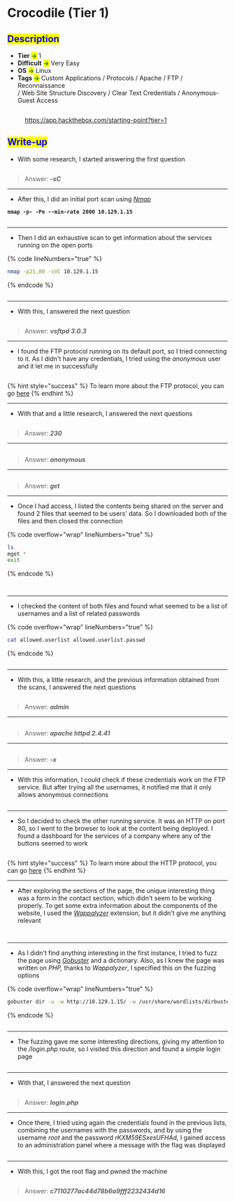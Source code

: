 # Crocodile (Tier 1)

## <mark style="color:blue;">Description</mark>

* **Tier&#x20;**<mark style="color:green;">**->**</mark> 1
* **Difficult** <mark style="color:green;">**->**</mark> Very Easy
* **OS** <mark style="color:green;">**->**</mark> Linux
* **Tags&#x20;**<mark style="color:green;">**->**</mark> Custom Applications / Protocols / Apache / FTP / Reconnaissance\
  &#x20;            / Web Site Structure Discovery / Clear Text Credentials / Anonymous-Guest Access

<figure><img src="../../.gitbook/assets/image (119) (1).png" alt=""><figcaption><p><a href="https://app.hackthebox.com/starting-point?tier=1">https://app.hackthebox.com/starting-point?tier=1</a></p></figcaption></figure>

## <mark style="color:blue;">Write-up</mark>

* With some research, I started answering the first question&#x20;

<figure><img src="../../.gitbook/assets/image (196) (1).png" alt=""><figcaption></figcaption></figure>

> Answer: _**-sC**_

***

* After this, I did an initial port scan using [_Nmap_](../../networks/tools-and-utilities.md#nmap)

<pre class="language-bash" data-line-numbers><code class="lang-bash"><strong>nmap -p- -Pn --min-rate 2000 10.129.1.15
</strong></code></pre>

<figure><img src="../../.gitbook/assets/image (198) (1).png" alt=""><figcaption></figcaption></figure>

***

* Then I did an exhaustive scan to get information about the services running on the open ports

{% code lineNumbers="true" %}
```bash
nmap -p21,80 -sVC 10.129.1.15
```
{% endcode %}

<figure><img src="../../.gitbook/assets/image (199) (1).png" alt=""><figcaption></figcaption></figure>

***

* With this, I answered the next question

<figure><img src="../../.gitbook/assets/image (197) (1).png" alt=""><figcaption></figcaption></figure>

> Answer: _**vsftpd 3.0.3**_

***

* I found the FTP protocol running on its default port, so I tried connecting to it. As I didn't have any credentials, I tried using the _anonymous_ user and it let me in successfully

<figure><img src="../../.gitbook/assets/image (200) (1).png" alt=""><figcaption></figcaption></figure>

{% hint style="success" %}
To learn more about the FTP protocol, you can go [here](../../networks/protocols/ftp.md)
{% endhint %}

***

* With that and a little research, I answered the next questions

<figure><img src="../../.gitbook/assets/image (209) (1).png" alt=""><figcaption></figcaption></figure>

> Answer: _**230**_

***

<figure><img src="../../.gitbook/assets/image (210) (1).png" alt=""><figcaption></figcaption></figure>

> Answer: _**anonymous**_

***

<figure><img src="../../.gitbook/assets/image (211) (1).png" alt=""><figcaption></figcaption></figure>

> Answer: _**get**_

***

* Once I had access, I listed the contents being shared on the server and found 2 files that seemed to be users' data. So I downloaded both of the files and then closed the connection

{% code overflow="wrap" lineNumbers="true" %}
```bash
ls
mget *
exit
```
{% endcode %}

<figure><img src="../../.gitbook/assets/image (191) (1).png" alt=""><figcaption></figcaption></figure>

<figure><img src="../../.gitbook/assets/image (193) (1).png" alt=""><figcaption></figcaption></figure>

***

* I checked the content of both files and found what seemed to be a list of usernames and a list of related passwords

{% code overflow="wrap" lineNumbers="true" %}
```bash
cat allowed.userlist allowed.userlist.passwd
```
{% endcode %}

<figure><img src="../../.gitbook/assets/image (194) (1).png" alt=""><figcaption></figcaption></figure>

***

* With this, a little research, and the previous information obtained from the scans, I answered the next questions

<figure><img src="../../.gitbook/assets/image (212) (1).png" alt=""><figcaption></figcaption></figure>

> Answer: _**admin**_

***

<figure><img src="../../.gitbook/assets/image (213) (1).png" alt=""><figcaption></figcaption></figure>

> Answer: _**apache httpd 2.4.41**_

***

<figure><img src="../../.gitbook/assets/image (214) (1).png" alt=""><figcaption></figcaption></figure>

> Answer: _**-x**_

***

* With this information, I could check if these credentials work on the FTP service. But after trying all the usernames, it notified me that it only allows anonymous connections

<figure><img src="../../.gitbook/assets/image (201) (1).png" alt=""><figcaption></figcaption></figure>

***

* So I decided to check the other running service. It was an HTTP on port 80, so I went to the browser to look at the content being deployed. I found a dashboard for the services of a company where any of the buttons seemed to work

<figure><img src="../../.gitbook/assets/image (202) (1).png" alt=""><figcaption></figcaption></figure>

{% hint style="success" %}
To learn more about the HTTP protocol, you can go [here](../../networks/protocols/http/)
{% endhint %}

***

* After exploring the sections of the page, the unique interesting thing was a form in the contact section, which didn't seem to be working properly. To get some extra information about the components of the website, I used the [_Wappalyzer_](../../web-exploitation/tools-and-utilities.md#wappalyzer) extension, but it didn't give me anything relevant

<figure><img src="../../.gitbook/assets/image (203) (1).png" alt=""><figcaption></figcaption></figure>

<figure><img src="../../.gitbook/assets/image (205) (1).png" alt=""><figcaption></figcaption></figure>

***

* As I didn't find anything interesting in the first instance, I tried to fuzz the page using [_Gobuster_](../../web-exploitation/tools-and-utilities.md#gobuster) and a dictionary. Also, as I knew the page was written on _PHP,_ thanks to _Wappalyzer_, I specified this on the fuzzing options

{% code overflow="wrap" lineNumbers="true" %}
```bash
gobuster dir -u -w http://10.129.1.15/ -w /usr/share/wordlists/dirbuster/directory-list-lowercase-2.3-small.txt -x php,html
```
{% endcode %}

<figure><img src="../../.gitbook/assets/image (206) (1).png" alt=""><figcaption></figcaption></figure>

***

* &#x20;The fuzzing gave me some interesting directions, giving my attention to the _/login.php_ route, so I visited this direction and found a simple login page

<figure><img src="../../.gitbook/assets/image (208) (1).png" alt=""><figcaption></figcaption></figure>

***

* With that, I answered the next question

<figure><img src="../../.gitbook/assets/image (215) (1).png" alt=""><figcaption></figcaption></figure>

> Answer: _**login.php**_

***

* Once there, I tried using again the credentials found in the previous lists, combining the usernames with the passwords, and by using the username _root_ and the password _rKXM59ESxesUFHAd,_ I gained access to an administration panel where a message with the flag was displayed

<figure><img src="../../.gitbook/assets/image (207) (1).png" alt=""><figcaption></figcaption></figure>

***

* With this, I got the root flag and pwned the machine

<figure><img src="../../.gitbook/assets/image (133) (1).png" alt=""><figcaption></figcaption></figure>

> Answer: _**c7110277ac44d78b6a9fff2232434d16**_
